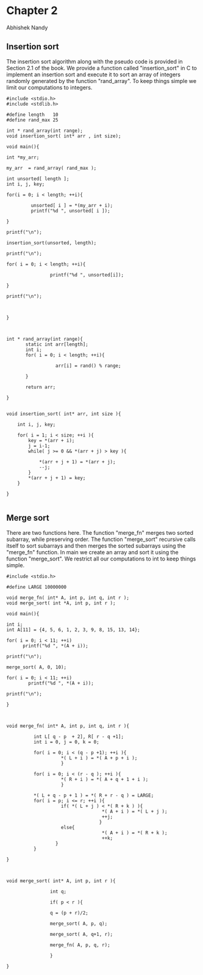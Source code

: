 Chapter 2
================
Abhishek Nandy

Insertion sort
--------------

The insertion sort algorithm along with the pseudo code is provided in Section 2.1 of the book. We provide a function called "insertion\_sort" in C to implement an insertion sort and execute it to sort an array of integers randomly generated by the function "rand\_array". To keep things simple we limit our computations to integers.

``` rcpp
#include <stdio.h>
#include <stdlib.h>

#define length   10
#define rand_max 25

int * rand_array(int range);
void insertion_sort( int* arr , int size);

void main(){

int *my_arr;

my_arr  = rand_array( rand_max );

int unsorted[ length ];
int i, j, key;

for(i = 0; i < length; ++i){

         unsorted[ i ] = *(my_arr + i);       
         printf("%d ", unsorted[ i ]);

}

printf("\n");

insertion_sort(unsorted, length);

printf("\n");

for( i = 0; i < length; ++i){

                printf("%d ", unsorted[i]);

}

printf("\n");

 

}

 

int * rand_array(int range){
       static int arr[length];
       int i;
       for( i = 0; i < length; ++i){

                  arr[i] = rand() % range;

       }

       return arr;

}

 
void insertion_sort( int* arr, int size ){

    int i, j, key;

    for( i = 1; i < size; ++i ){
        key = *(arr + i);
        j = i-1;
        while( j >= 0 && *(arr + j) > key ){

            *(arr + j + 1) = *(arr + j);
            --j;
        }
        *(arr + j + 1) = key;
    }
    
}
 
```

Merge sort
----------

There are two functions here. The function "merge\_fn" merges two sorted subarray, while preserving order. The function "merge\_sort" recursive calls itself to sort subarrays and then merges the sorted subarrays using the "merge\_fn" function. In main we create an array and sort it using the function "merge\_sort". We restrict all our computations to int to keep things simple.

``` rcpp
#include <stdio.h>

#define LARGE 10000000

void merge_fn( int* A, int p, int q, int r );
void merge_sort( int *A, int p, int r );

void main(){

int i;
int A[11] = {4, 5, 6, 1, 2, 3, 9, 8, 15, 13, 14};

for( i = 0; i < 11; ++i)
      printf("%d ", *(A + i));

printf("\n");

merge_sort( A, 0, 10);

for( i = 0; i < 11; ++i)
        printf("%d ", *(A + i));

printf("\n");

}

 

void merge_fn( int* A, int p, int q, int r ){

          int L[ q - p  + 2], R[ r - q +1];
          int i = 0, j = 0, k = 0;
          
          for( i = 0; i < (q - p +1); ++i ){
                    *( L + i ) = *( A + p + i );
                    }

          for( i = 0; i < (r - q ); ++i ){
                    *( R + i ) = *( A + q + 1 + i );
                    }

          *( L + q - p + 1 ) = *( R + r - q ) = LARGE;
          for( i = p; i <= r; ++i ){
                    if( *( L + j ) < *( R + k ) ){
                                   *( A + i ) = *( L + j );
                                   ++j;
                                  }
                    else{
                                   *( A + i ) = *( R + k );
                                   ++k;
                  }
          }

}

 

void merge_sort( int* A, int p, int r ){

                int q;

                if( p < r ){

                q = (p + r)/2;

                merge_sort( A, p, q);

                merge_sort( A, q+1, r);

                merge_fn( A, p, q, r);

                }

}
```
